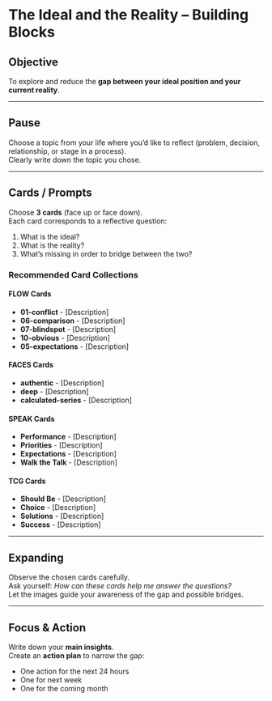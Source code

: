 # The Ideal and the Reality – Building Blocks

## Objective
To explore and reduce the **gap between your ideal position and your current reality**.

---

## Pause
Choose a topic from your life where you’d like to reflect (problem, decision, relationship, or stage in a process).  
Clearly write down the topic you chose.  

---

## Cards / Prompts
Choose **3 cards** (face up or face down).  
Each card corresponds to a reflective question:

1. What is the ideal?  
2. What is the reality?  
3. What’s missing in order to bridge between the two?


### Recommended Card Collections

#### FLOW Cards
- **01-conflict** - [Description]
- **06-comparison** - [Description]
- **07-blindspot** - [Description]
- **10-obvious** - [Description]
- **05-expectations** - [Description]

#### FACES Cards
- **authentic** - [Description]
- **deep** - [Description]
- **calculated-series** - [Description]

#### SPEAK Cards
- **Performance** - [Description]
- **Priorities** - [Description]
- **Expectations** - [Description]
- **Walk the Talk** - [Description]

#### TCG Cards
- **Should Be** - [Description]
- **Choice** - [Description]
- **Solutions** - [Description]
- **Success** - [Description]

---

## Expanding
Observe the chosen cards carefully.  
Ask yourself: *How can these cards help me answer the questions?*  
Let the images guide your awareness of the gap and possible bridges.

---

## Focus & Action
Write down your **main insights**.  
Create an **action plan** to narrow the gap:  
- One action for the next 24 hours  
- One for next week  
- One for the coming month
